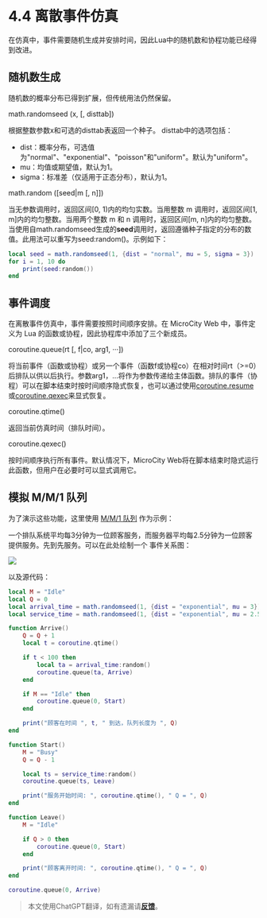 # 4.4 离散事件仿真
在仿真中，事件需要随机生成并安排时间，因此Lua中的随机数和协程功能已经得到改进。

## 随机数生成
随机数的概率分布已得到扩展，但传统用法仍然保留。

<a id='math.randomseed'> math.randomseed (x, [, disttab]) </a>

根据整数参数x和可选的disttab表返回一个种子。 disttab中的选项包括：
- dist：概率分布，可选值为"normal"、"exponential"、"poisson"和"uniform"。默认为"uniform"。
- mu：均值或期望值，默认为1。
- sigma：标准差（仅适用于正态分布），默认为1。

<a id='math.random'> math.random ([seed|m [, n]]) </a>

当无参数调用时，返回区间[0, 1)内的均匀实数。当用整数 m 调用时，返回区间[1, m]内的均匀整数。当用两个整数 m 和 n 调用时，返回区间[m, n]内的均匀整数。
<br>当使用自math.randomseed生成的**seed**调用时，返回遵循种子指定的分布的数值。此用法可以重写为seed:random()。示例如下：

```lua
local seed = math.randomseed(1, {dist = "normal", mu = 5, sigma = 3})  -- 为正态分布随机数生成器设置一个种子
for i = 1, 10 do
    print(seed:random())                                               -- 打印一个随机数
end
```

## 事件调度
在离散事件仿真中，事件需要按照时间顺序安排。在 MicroCity Web 中，事件定义为 Lua 的函数或协程，因此协程库中添加了三个新成员。

<a id='coroutine.queue'>coroutine.queue(rt [, f|co, arg1, ···])</a>

将当前事件（函数或协程）或另一个事件（函数f或协程co）在相对时间rt（>=0）后排队以供以后执行。参数arg1，...将作为参数传递给主体函数。排队的事件（协程）可以在脚本结束时按时间顺序隐式恢复，也可以通过使用<a href="https://www.lua.org/manual/5.4/manual.html#pdf-coroutine.resume" target="_blank">coroutine.resume</a>或[coroutine.qexec](4.4_discrete_event_simulation.md#coroutine.qexec)来显式恢复。

<a id='coroutine.qtime'>coroutine.qtime()</a>

返回当前仿真时间（排队时间）。

<a id='coroutine.qexec'>coroutine.qexec()</a>

按时间顺序执行所有事件。默认情况下，MicroCity Web将在脚本结束时隐式运行此函数，但用户在必要时可以显式调用它。

## 模拟 M/M/1 队列

为了演示这些功能，这里使用 <a href="https://en.wikipedia.org/wiki/M/M/1_queue" target="_blank">M/M/1 队列</a> 作为示例：

一个排队系统平均每3分钟为一位顾客服务，而服务器平均每2.5分钟为一位顾客提供服务。先到先服务。可以在此处绘制一个 <a herf="https://en.wikipedia.org/wiki/Event_relationship_graph" target="_blank">事件关系图</a>：

![](https://mcw.zhhuu.top/doc/img/mm1.svg)

以及源代码：

```lua
local M = "Idle"                                                            --初始化服务器状态
local Q = 0                                                                 --初始化队列长度
local arrival_time = math.randomseed(1, {dist = "exponential", mu = 3})     --到达时间随机种子
local service_time = math.randomseed(1, {dist = "exponential", mu = 2.5})   --服务时间随机种子

function Arrive()                                                           --顾客到达
    Q = Q + 1                                                               --队列长度加一
    local t = coroutine.qtime()                                             --获取当前仿真时间

    if t < 100 then                                                         --当当前时间小于100时
        local ta = arrival_time:random()                                    --获取下一个到达时间
        coroutine.queue(ta, Arrive)                                         --安排下一个到达事件
    end

    if M == "Idle" then                                                     --检查服务器状态
        coroutine.queue(0, Start)                                           --开始提供服务
    end

    print("顾客在时间 ", t, " 到达，队列长度为 ", Q)                          
end

function Start()                                                            --开始提供服务
    M = "Busy"                                                              --将服务器状态设置为忙碌
    Q = Q - 1                                                               --队列长度减一

    local ts = service_time:random()                                        --获取一个服务时间
    coroutine.queue(ts, Leave)                                              --安排离开事件

    print("服务开始时间: ", coroutine.qtime(), " Q = ", Q)
end

function Leave()                                                            --顾客离开
    M = "Idle"                                                              --将服务器设置为空闲状态

    if Q > 0 then                                                           --如果还有顾客在队列中
        coroutine.queue(0, Start)                                           --开始为下一位顾客提供服务
    end

    print("顾客离开时间: ", coroutine.qtime(), " Q = ", Q)    
end

coroutine.queue(0, Arrive)                                                  --安排第一位顾客到达的事件

```

> 本文使用ChatGPT翻译，如有遗漏请[**反馈**](https://github.com/huuhghhgyg/MicroCityNotes/issues/new)。